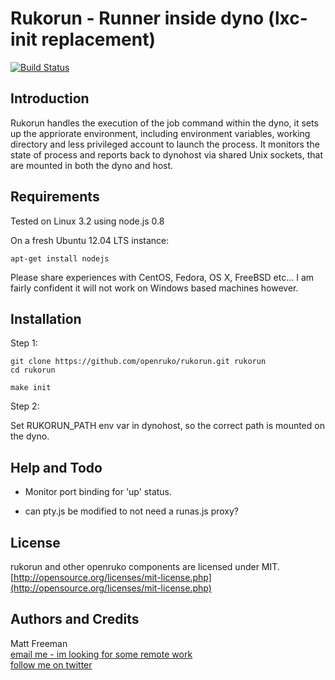 # Rukorun - Runner inside dyno  (lxc-init replacement)
[![Build Status](https://travis-ci.org/openruko/rukorun.png)](https://travis-ci.org/openruko/rukorun)

## Introduction

Rukorun handles the execution of the job command within the dyno, it sets up 
the appriorate environment, including environment variables, working directory
and less privileged account to launch the process. It monitors the state of 
process and reports back to dynohost via shared Unix sockets, that are mounted
in both the dyno and host.

## Requirements

Tested on Linux 3.2 using node.js 0.8

On a fresh Ubuntu 12.04 LTS instance:  

```
apt-get install nodejs
```

Please share experiences with CentOS, Fedora, OS X, FreeBSD etc... I am fairly confident it
will not work on Windows based machines however.

## Installation


Step 1:

```
git clone https://github.com/openruko/rukorun.git rukorun
cd rukorun

make init
```

Step 2:

Set RUKORUN_PATH env var in dynohost, so the correct path is mounted on the dyno.


## Help and Todo 

* Monitor port binding for 'up' status.

* can pty.js be modified to not need a runas.js proxy?

## License

rukorun and other openruko components are licensed under MIT.  
[http://opensource.org/licenses/mit-license.php](http://opensource.org/licenses/mit-license.php)

## Authors and Credits

Matt Freeman  
[email me - im looking for some remote work](mailto:matt@nonuby.com)  
[follow me on twitter](http://www.twitter.com/nonuby )
